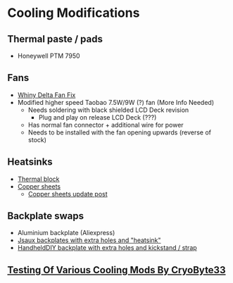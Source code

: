 # Cooling Modifications

## Thermal paste / pads
- Honeywell PTM 7950

## Fans
- [Whiny Delta Fan Fix](https://www.reddit.com/r/SteamDeck/comments/uckns3/how_i_fixed_my_whiny_delta_fan_with_electrical/)
- Modified higher speed Taobao 7.5W/9W (?) fan (More Info Needed)
    - Needs soldering with black shielded LCD Deck revision
        - Plug and play on release LCD Deck (???)
    - Has normal fan connector + additional wire for power
    - Needs to be installed with the fan opening upwards (reverse of stock)

## Heatsinks
- [Thermal block](https://www.reddit.com/r/SteamDeckModded/comments/14uftr6/thermal_block_mod/)
- [Copper sheets](https://www.reddit.com/r/SteamDeckModded/comments/16bjg9n/whole_lot_of_copper_and_ptm7950/)
    - [Copper sheets update post](https://www.reddit.com/r/SteamDeckModded/comments/16caub6/update_whole_lot_of_copper_and_p7950/)

## Backplate swaps
- Aluminium backplate (Aliexpress)
- [Jsaux backplates with extra holes and "heatsink"](https://jsaux.com/collections/transparent-cover)
- [HandheldDIY backplate with extra holes and kickstand / strap](https://www.handhelddiy.com/products/steam-deck-deckplate)

## [Testing Of Various Cooling Mods By CryoByte33](https://www.youtube.com/watch?v=aai2AtxenU0)